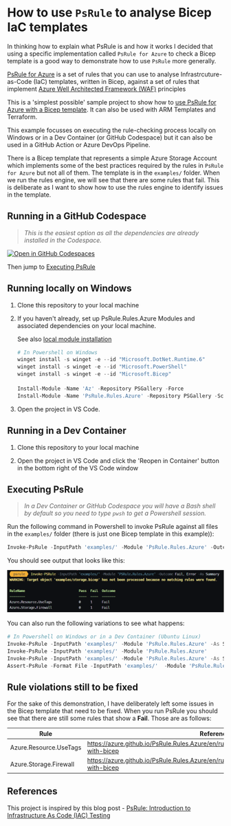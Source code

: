 ﻿# How to use `PsRule` to analyse Bicep IaC templates #

In thinking how to explain what PsRule is and how it works I decided that using a specific implementation called `PsRule for Azure` to check a Bicep template is a good way to demonstrate how to use `PsRule` more generally.

[PsRule for Azure](https://azure.github.io/PsRule.Rules.Azure/about/) is a set of rules that you can use to analyse Infrastrcuture-as-Code (IaC) templates, written in Bicep, against a set of rules that implement [Azure Well Architected Framework (WAF)](https://learn.microsoft.com/azure/architecture/framework/) principles

This is a 'simplest possible' sample project to show how to [use PsRule for Azure with a Bicep template](https://azure.github.io/PsRule.Rules.Azure/using-bicep/). It can also be used with ARM Templates and Terraform.

This example focusses on executing the rule-checking process locally on Windows or in a Dev Container (or GitHub Codespace) but it can also be used in a GitHub Action or Azure DevOps Pipeline.

There is a Bicep template that represents a simple Azure Storage Account which implements some of the best practices required by the rules in `PsRule for Azure` but not all of them. The template is in the `examples/` folder. When we run the rules engine, we will see that there are some rules that fail. This is deliberate as I want to show how to use the rules engine to identify issues in the template.

## Running in a GitHub Codespace ##

> *This is the easiest option as all the dependencies are already installed in the Codespace.*

[![Open in GitHub Codespaces](https://github.com/codespaces/badge.svg)](https://codespaces.new/qnrl/PsRule-Demo?quickstart=1)

Then jump to [Executing PsRule](#executing-psrule)

## Running locally on Windows ##

1. Clone this repository to your local machine

2. If you haven't already, set up PsRule.Rules.Azure Modules and associated dependencies on your local machine.

    See also [local module installation](https://azure.github.io/PsRule.Rules.Azure/install-instructions/?WT.mc_id=modinfra-72253-socuff#getting-the-modules)

    ```powershell
    # In Powershell on Windows
    winget install -s winget -e --id "Microsoft.DotNet.Runtime.6"
    winget install -s winget -e --id "Microsoft.PowerShell"
    winget install -s winget -e --id "Microsoft.Bicep"

    Install-Module -Name 'Az' -Repository PSGallery -Force
    Install-Module -Name 'PsRule.Rules.Azure' -Repository PSGallery -Scope CurrentUser
    ```

3. Open the project in VS Code.

## Running in a Dev Container ##

1. Clone this repository to your local machine

2. Open the project in VS Code and click the 'Reopen in Container' button in the bottom right of the VS Code window

## Executing PsRule ##

> *In a Dev Container or GitHub Codespace you will have a Bash shell by default so you need to type `pwsh` to get a Powershell session.*

Run the following command in Powershell to invoke PsRule against all files in the `examples/` folder (there is just one Bicep template in this example)):

```powershell
Invoke-PsRule -InputPath 'examples/' -Module 'PsRule.Rules.Azure' -Outcome Fail, Error -As Summary
```

You should see output that looks like this:

[![assets/PsRule-invoke.png](assets/psrule-invoke.png)](assets/psrule-invoke.png)

You can also run the following variations to see what happens:

```powershell
# In Powershell on Windows or in a Dev Container (Ubuntu Linux)
Invoke-PsRule -InputPath 'examples/' -Module 'PsRule.Rules.Azure' -As Summary
Invoke-PsRule -InputPath 'examples/' -Module 'PsRule.Rules.Azure'
Invoke-PsRule -InputPath 'examples/' -Module 'PsRule.Rules.Azure' -As Summary -OutputPath 'output/summary.json'
Assert-PsRule -Format File -InputPath 'examples/'  -Module 'PsRule.Rules.Azure' -Outcome Fail, Error
```

## Rule violations still to be fixed ##

For the sake of this demonstration, I have deliberately left some issues in the Bicep template that need to be fixed. When you run PsRule you should see that there are still some rules that show a **Fail**. Those are as follows:

|          Rule          |                                             Reference                                              |
| ---------------------- | -------------------------------------------------------------------------------------------------- |
| Azure.Resource.UseTags | <https://azure.github.io/PsRule.Rules.Azure/en/rules/Azure.Resource.UseTags/#configure-with-bicep> |
| Azure.Storage.Firewall | <https://azure.github.io/PsRule.Rules.Azure/en/rules/Azure.Storage.Firewall/#configure-with-bicep> |

## References ##

This project is inspired by this blog post - [PsRule: Introduction to Infrastructure As Code (IAC) Testing](https://techcommunity.microsoft.com/t5/itops-talk-blog/PsRule-introduction-to-infrastructure-as-code-iac-testing/ba-p/3580746)

